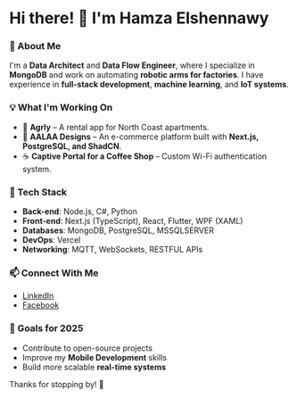 # Hi there! 👋 I'm Hamza Elshennawy

### 🚀 About Me
I'm a **Data Architect** and **Data Flow Engineer**, where I specialize in **MongoDB** and work on automating **robotic arms for factories**. I have experience in **full-stack development**, **machine learning**, and **IoT systems**.

### 💡 What I'm Working On
- 🌊 **Agrly** – A rental app for North Coast apartments.
- 🛒 **AALAA Designs** – An e-commerce platform built with **Next.js, PostgreSQL, and ShadCN**.
- ☕ **Captive Portal for a Coffee Shop** – Custom Wi-Fi authentication system.

### 🔧 Tech Stack
- **Back-end**: Node.js, C#, Python
- **Front-end**: Next.js (TypeScript), React, Flutter, WPF (XAML)
- **Databases**: MongoDB, PostgreSQL, MSSQLSERVER
- **DevOps**: Vercel
- **Networking**: MQTT, WebSockets, RESTFUL APIs

### 📫 Connect With Me
- [LinkedIn](https://www.linkedin.com/in/hamza-elshennawy-939768127/)
- [Facebook](fb.com/hamza.elshennawy.9)


### 🎯 Goals for 2025
- Contribute to open-source projects
- Improve my **Mobile Development** skills
- Build more scalable **real-time systems**

Thanks for stopping by! 🚀

